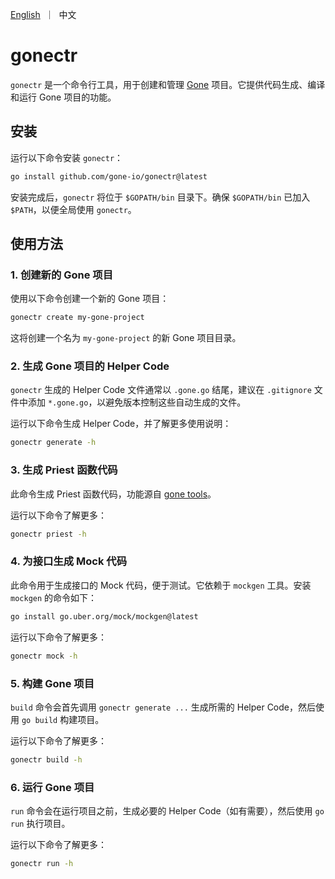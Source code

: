 <p align="left">
    <a href="README.md">English</a>&nbsp ｜&nbsp 中文
</p>

# gonectr

`gonectr` 是一个命令行工具，用于创建和管理 [Gone](https://github.com/gone-io/gone) 项目。它提供代码生成、编译和运行 Gone 项目的功能。

## 安装

运行以下命令安装 `gonectr`：

```bash
go install github.com/gone-io/gonectr@latest
```

安装完成后，`gonectr` 将位于 `$GOPATH/bin` 目录下。确保 `$GOPATH/bin` 已加入 `$PATH`，以便全局使用 `gonectr`。

## 使用方法

### 1. 创建新的 Gone 项目

使用以下命令创建一个新的 Gone 项目：

```bash
gonectr create my-gone-project
```

这将创建一个名为 `my-gone-project` 的新 Gone 项目目录。

### 2. 生成 Gone 项目的 Helper Code

`gonectr` 生成的 Helper Code 文件通常以 `.gone.go` 结尾，建议在 `.gitignore` 文件中添加 `*.gone.go`，以避免版本控制这些自动生成的文件。

运行以下命令生成 Helper Code，并了解更多使用说明：

```bash
gonectr generate -h
```

### 3. 生成 Priest 函数代码

此命令生成 Priest 函数代码，功能源自 [gone tools](https://github.com/gone-io/gone/tree/feature/1.x/tools/gone)。

运行以下命令了解更多：

```bash
gonectr priest -h
```

### 4. 为接口生成 Mock 代码

此命令用于生成接口的 Mock 代码，便于测试。它依赖于 `mockgen` 工具。安装 `mockgen` 的命令如下：

```bash
go install go.uber.org/mock/mockgen@latest
```

运行以下命令了解更多：

```bash
gonectr mock -h
```

### 5. 构建 Gone 项目

`build` 命令会首先调用 `gonectr generate ...` 生成所需的 Helper Code，然后使用 `go build` 构建项目。

运行以下命令了解更多：

```bash
gonectr build -h
```

### 6. 运行 Gone 项目

`run` 命令会在运行项目之前，生成必要的 Helper Code（如有需要），然后使用 `go run` 执行项目。

运行以下命令了解更多：

```bash
gonectr run -h
```